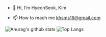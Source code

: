 - 👋 Hi, I’m HyeonSeok, Kim 
<!-- - 👀 I’m interested in front dev -->
<!-- - 🌱 I’m currently learning vue3   -->
- 📫 How to reach me  khsms16@gmail.com

![Anurag's github stats](https://github-readme-stats.vercel.app/api?username=npced16&show_icons=true&theme=dark&count_private=true)
![Top Langs](https://github-readme-stats.vercel.app/api/top-langs/?username=npced16&theme=dark&count_private=true)
<!---
npced16/npced16 is a ✨ special ✨ repository because its `README.md` (this file) appears on your GitHub profile.
You can click the Preview link to take a look at your changes.
--->
